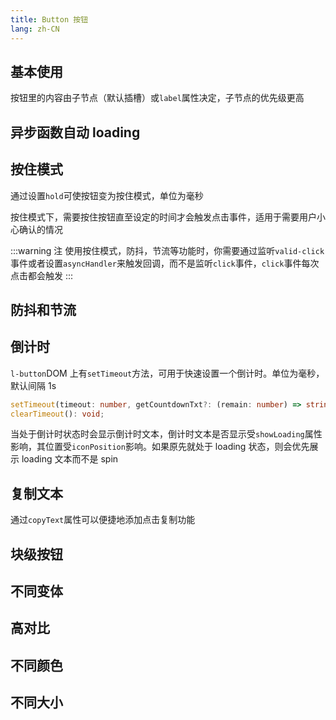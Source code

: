 ```yaml
---
title: Button 按钮
lang: zh-CN
---
```


<CompThemePanel comp="button" contrast :props="{ label: 'button' }" />

## 基本使用

按钮里的内容由子节点（默认插槽）或`label`属性决定，子节点的优先级更高

<!-- @Code:basicUsage -->

## 异步函数自动 loading

<!-- @Code:autoLoading -->

## 按住模式

通过设置`hold`可使按钮变为按住模式，单位为毫秒

按住模式下，需要按住按钮直至设定的时间才会触发点击事件，适用于需要用户小心确认的情况

<!-- @Code:holdOnMode -->

:::warning 注
使用按住模式，防抖，节流等功能时，你需要通过监听`valid-click`事件或者设置`asyncHandler`来触发回调，而不是监听`click`事件，`click`事件每次点击都会触发
:::

## 防抖和节流

<!-- @Code:debounce -->

## 倒计时

`l-button`DOM 上有`setTimeout`方法，可用于快速设置一个倒计时。单位为毫秒，默认间隔 1s

```ts
setTimeout(timeout: number, getCountdownTxt?: (remain: number) => string, interval?: number): void;
clearTimeout(): void;
```

当处于倒计时状态时会显示倒计时文本，倒计时文本是否显示受`showLoading`属性影响，其位置受`iconPosition`影响。如果原先就处于 loading 状态，则会优先展示 loading 文本而不是 spin

<!-- @Code:countdown -->

## 复制文本

通过`copyText`属性可以便捷地添加点击复制功能

<!-- @Code:copyText -->

## 块级按钮

<!-- @Code:block -->

## 不同变体

<!-- @Code:differentVariants -->

## 高对比

<!-- @Code:highContrast -->

## 不同颜色

<!-- @Code:differentColors -->

## 不同大小

<!-- @Code:differentSizes -->

<!-- @Code:_devWithIcons -->
